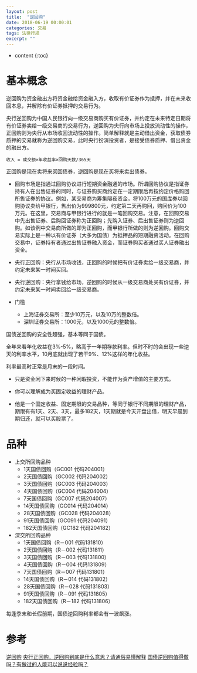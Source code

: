 ```yaml
---
layout: post
title:  "逆回购"
date: 2018-06-19 00:00:01
categories: 交易
tags: 法律行规
excerpt: ""
---
```


* content
{:toc}

# 基本概念
逆回购为资金融出方将资金融给资金融入方，收取有价证券作为抵押，并在未来收回本息，并解除有价证券抵押的交易行为。

央行逆回购为中国人民银行向一级交易商购买有价证券，并约定在未来特定日期将有价证券卖给一级交易商的交易行为，逆回购为央行向市场上投放流动性的操作，正回购则为央行从市场收回流动性的操作。简单解释就是主动借出资金，获取债券质押的交易就称为逆回购交易，此时央行扮演投资者，是接受债券质押、借出资金的融出方。

```
收入 = 成交额×年收益率×回购天数/365天
```

正回购是现在卖将来买回债券，逆回购是现在买将来卖出债券。


* 回购市场是指通过回购协议进行短期资金融通的市场。所谓回购协议是指证券持有人在出售证券的同时，与证券购买商约定在一定期限后再按约定价格购回所售证券的协议。例如，某交易商为筹集隔夜资金，将100万元的国库券以回购协议卖给甲银行，售出价为999800元，约定第二天再购回，购回价为100万元。在这里，交易商与甲银行进行的就是一笔回购交易。注意，在回购交易中先出售证券、后购回证券称为正回购；先购入证券、后出售证券则为逆回购。如该例中交易商所做的即为正回购，而甲银行所做的则为逆回购。回购交易实际上是一种以有价证券（大多为国债）为抵押品的短期融资活动。在回购交易中，证券持有者通过出售证券融入资金，而证券购买者通过买人证券融出资金。

* 央行正回购：央行从市场收钱，正回购的时候把有价证券卖给一级交易商，并约定未来某一时间买回。
* 央行逆回购：央行拿钱给市场，逆回购的时候从一级交易商处买有价证券，并约定未来某一时间卖回给一级交易商。

* 门槛
  + 上海证券交易所：至少10万元，以及10万的整数倍。
  + 深圳证券交易所：1000元，以及1000元的整数倍。

国债逆回购的安全性超强，基本等同于国债。

全年来看年化收益在3%-5%，略高于一年期存款利率。但时不时的会出现一些逆天的利率水平，10月底就出现了若干9%、12%这样的年化收益。

利率最高时正常是月末的一段时间。

* 只是资金闲下来时候的一种闲暇投资，不能作为资产增值的主要方式。

* 你可以理解成为买固定收益的理财产品。

* 他是一个固定收益、固定期限的交易品种，等同于银行不同期限的理财产品，期限有有1天、2天、3天，最多182天，1天期就是今天开盘出借，明天早晨到期归还，就可以买股票了。


# 品种
* 上交所回购品种
  + 1天国债回购（GC001 代码204001）
  + 2天国债回购（GC002 代码204002）
  + 3天国债回购（GC003 代码204003）
  + 4天国债回购（GC004 代码204004）
  + 7天国债回购（GC007 代码204007）
  + 14天国债回购（GC014 代码204014）
  + 28天国债回购（GC028 代码204028）
  + 91天国债回购（GC091 代码204091）
  + 182天国债回购（GC182 代码204182）
* 深交所回购品种
  + 1天国债回购（R－001 代码131810）
  + 2天国债回购（R－002 代码131811）
  + 3天国债回购（R－003 代码131800）
  + 4天国债回购（R－004 代码131809）
  + 7天国债回购（R－007 代码131801）
  + 14天国债回购（R－014 代码131802）
  + 28天国债回购（R－028 代码131803）
  + 91天国债回购（R－091 代码131805）
  + 182天国债回购（R－182 代码131806）


每逢季末和长假前期，国债逆回购利率都会有一波飙涨。





# 参考
[逆回购](https://baike.baidu.com/item/%E9%80%86%E5%9B%9E%E8%B4%AD/2612290?fr=aladdin)
[央行正回购，逆回购到底是什么意思？请通俗易懂解释](https://www.zhihu.com/question/21863645)
[国债逆回购值得做吗？有做过的人能可以说说经验吗？](https://www.zhihu.com/question/21861939)




